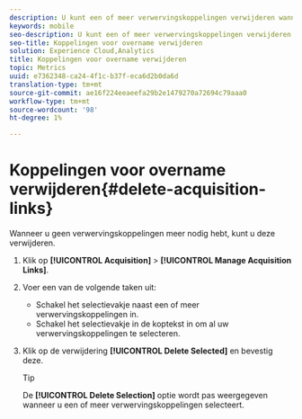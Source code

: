 ```yaml
---
description: U kunt een of meer verwervingskoppelingen verwijderen wanneer deze niet meer nodig zijn.
keywords: mobile
seo-description: U kunt een of meer verwervingskoppelingen verwijderen wanneer deze niet meer nodig zijn.
seo-title: Koppelingen voor overname verwijderen
solution: Experience Cloud,Analytics
title: Koppelingen voor overname verwijderen
topic: Metrics
uuid: e7362348-ca24-4f1c-b37f-eca6d2b0da6d
translation-type: tm+mt
source-git-commit: ae16f224eeaeefa29b2e1479270a72694c79aaa0
workflow-type: tm+mt
source-wordcount: '98'
ht-degree: 1%

---
```



# Koppelingen voor overname verwijderen{#delete-acquisition-links}

Wanneer u geen verwervingskoppelingen meer nodig hebt, kunt u deze verwijderen.

1. Klik op **[!UICONTROL Acquisition]** > **[!UICONTROL Manage Acquisition Links]**.
1. Voer een van de volgende taken uit:

   * Schakel het selectievakje naast een of meer verwervingskoppelingen in.
   * Schakel het selectievakje in de koptekst in om al uw verwervingskoppelingen te selecteren.

1. Klik op de verwijdering **[!UICONTROL Delete Selected]** en bevestig deze.

   >[!TIP]
   >
   >De **[!UICONTROL Delete Selection]** optie wordt pas weergegeven wanneer u een of meer verwervingskoppelingen selecteert.

